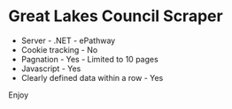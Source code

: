 # Great Lakes Council Scraper

* Server - .NET - ePathway
* Cookie tracking - No
* Pagnation - Yes - Limited to 10 pages
* Javascript - Yes
* Clearly defined data within a row - Yes


Enjoy
